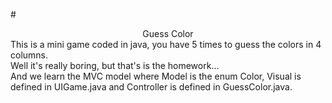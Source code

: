 #<center>Guess Color</center>
This is a mini game coded in java, you have 5 times to guess the colors in 4 columns.<br/>
Well it's really boring, but that's is the homework... <br/>
And we learn the MVC model where Model is the enum Color, Visual is defined in UIGame.java and Controller is defined in GuessColor.java.<br/>

<img src="">
